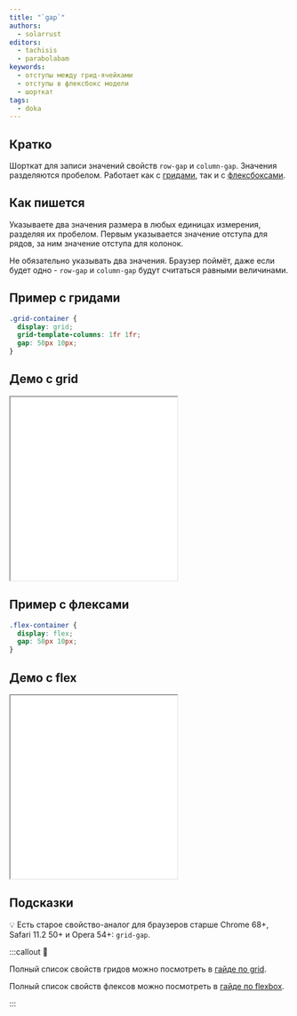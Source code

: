 ```yaml
---
title: "`gap`"
authors:
  - solarrust
editors:
  - tachisis
  - parabolabam
keywords:
  - отступы между грид-ячейками
  - отступы в флексбокс модели
  - шорткат
tags:
  - doka
---
```


## Кратко

Шорткат для записи значений свойств `row-gap` и `column-gap`. Значения разделяются пробелом. Работает как с [гридами](/css/grid-guide), так и с [флексбоксами](/css/flexbox-guide).

## Как пишется

Указываете два значения размера в любых единицах измерения, разделяя их пробелом. Первым указывается значение отступа для рядов, за ним значение отступа для колонок.

Не обязательно указывать два значения. Браузер поймёт, даже если будет одно - `row-gap` и `column-gap` будут считаться равными величинами.

## Пример c гридами

```css
.grid-container {
  display: grid;
  grid-template-columns: 1fr 1fr;
  gap: 50px 10px;
}
```

## Демо c grid

<iframe title="gap с display: grid" src="demos/grid-gap/" height="330"></iframe>


## Пример с флексами

```css
.flex-container {
  display: flex;
  gap: 50px 10px;
}
```

## Демо c flex

<iframe title="gap с display: flex" src="demos/flex-gap/" height="330"></iframe>

## Подсказки

💡 Есть старое свойство-аналог для браузеров старше Chrome 68+, Safari 11.2 50+ и Opera 54+: `grid-gap`.

:::callout 📝

Полный список свойств гридов можно посмотреть в [гайде по grid](/css/grid-guide/).

Полный список свойств флексов можно посмотреть в [гайде по flexbox](/css/flexbox-guide/).

:::
